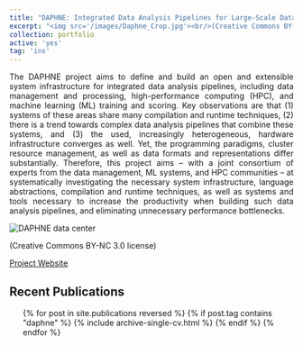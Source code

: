 ```yaml
---
title: "DAPHNE: Integrated Data Analysis Pipelines for Large-Scale Data Management, HPC, and Machine Learning"
excerpt: "<img src='/images/Daphne_Crop.jpg'><br/>(Creative Commons BY-NC 3.0 license)"
collection: portfolio
active: 'yes'
tag: 'ins'
---
```


<p align="justify">
The DAPHNE project aims to define and build an open and extensible system infrastructure for integrated data analysis pipelines, including data management and processing, high-performance computing (HPC), and machine learning (ML) training and scoring. Key observations are that (1) systems of these areas share many compilation and runtime techniques, (2) there is a trend towards complex data analysis pipelines that combine these systems, and (3) the used, increasingly heterogeneous, hardware infrastructure converges as well. Yet, the programming paradigms, cluster resource management, as well as data formats and representations differ substantially. Therefore, this project aims – with a joint consortium of experts from the data management, ML systems, and HPC communities – at systematically investigating the necessary system infrastructure, language abstractions, compilation and runtime techniques, as well as systems and tools necessary to increase the productivity when building such data analysis pipelines, and eliminating unnecessary performance bottlenecks.
</p>

![DAPHNE data center](https://marcusparadies.github.io/images/Daphne_Crop.jpg)

(Creative Commons BY-NC 3.0 license)

[Project Website](https://daphne-eu.eu/)

## Recent Publications
  <ul>{% for post in site.publications reversed %}
    {% if post.tag contains "daphne" %}
      {% include archive-single-cv.html %}
    {% endif %}
  {% endfor %}</ul>
